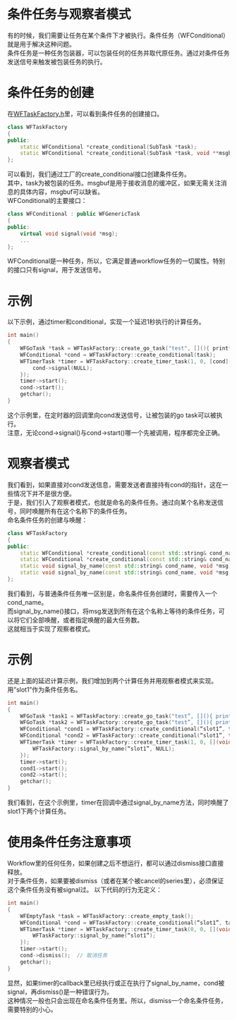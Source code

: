 # 条件任务与观察者模式

有的时候，我们需要让任务在某个条件下才被执行。条件任务（WFConditional）就是用于解决这种问题。  
条件任务是一种任务包装器，可以包装任何的任务并取代原任务。通过对条件任务发送信号来触发被包装任务的执行。  

# 条件任务的创建
在[WFTaskFactory.h](/src/factory/WFTaskFactory.h)里，可以看到条件任务的创建接口。
~~~cpp
class WFTaskFactory
{
public:
    static WFConditional *create_conditional(SubTask *task);
    static WFConditional *create_conditional(SubTask *task, void **msgbuf);
};
~~~
可以看到，我们通过工厂的create_conditional接口创建条件任务。  
其中，task为被包装的任务。msgbuf是用于接收消息的缓冲区，如果无需关注消息的具体内容，msgbuf可以缺省。  
WFConditional的主要接口：
~~~cpp
class WFConditional : public WFGenericTask
{
public:
    virtual void signal(void *msg);
    ...
};
~~~
WFConditional是一种任务，所以，它满足普通workflow任务的一切属性。特别的接口只有signal，用于发送信号。  

# 示例

以下示例，通过timer和conditional，实现一个延迟1秒执行的计算任务。
~~~cpp
int main()
{
    WFGoTask *task = WFTaskFactory::create_go_task("test", [](){ printf("Done\n"); });
    WFConditional *cond = WFTaskFactory::create_conditional(task);
    WFTimerTask *timer = WFTaskFactory::create_timer_task(1, 0, [cond](void *){
        cond->signal(NULL);
    });
    timer->start();
    cond->start();
    getchar();
}
~~~
这个示例里，在定时器的回调里向cond发送信号，让被包装的go task可以被执行。  
注意，无论cond->signal()与cond->start()哪一个先被调用，程序都完全正确。  

# 观察者模式

我们看到，如果直接对cond发送信息，需要发送者直接持有cond的指针，这在一些情况下并不是很方便。  
于是，我们引入了观察者模式，也就是命名的条件任务。通过向某个名称发送信号，同时唤醒所有在这个名称下的条件任务。  
命名条件任务的创建与唤醒：
~~~cpp
class WFTaskFactory
{
public:
    static WFConditional *create_conditional(const std::string& cond_name, SubTask *task);
    static WFConditional *create_conditional(const std::string& cond_name, SubTask *task, void **msgbuf);
    static void signal_by_name(const std::string& cond_name, void *msg);
    static void signal_by_name(const std::string& cond_name, void *msg, size_t max);
};
~~~
我们看到，与普通条件任务唯一区别是，命名条件任务创建时，需要传入一个cond_name。  
而signal_by_name()接口，将msg发送到所有在这个名称上等待的条件任务，可以将它们全部唤醒，或者指定唤醒的最大任务数。  
这就相当于实现了观察者模式。  

# 示例
还是上面的延迟计算示例，我们增加到两个计算任务并用观察者模式来实现。用”slot1”作为条件任务名。
~~~cpp
int main()
{
    WFGoTask *task1 = WFTaskFactory::create_go_task("test”, [](){ printf(“test1 done\n"); });
    WFGoTask *task2 = WFTaskFactory::create_go_task("test”, [](){ printf(“test2 done\n"); });
    WFConditional *cond1 = WFTaskFactory::create_conditional(“slot1”, task1);
    WFConditional *cond2 = WFTaskFactory::create_conditional(“slot1”, task2);
    WFTimerTask *timer = WFTaskFactory::create_timer_task(1, 0, [](void *){
        WFTaskFactory::signal_by_name(“slot1”, NULL);
    });
    timer->start();
    cond1->start();
    cond2->start();
    getchar();
}
~~~
我们看到，在这个示例里，timer在回调中通过signal_by_name方法，同时唤醒了slot1下两个计算任务。  

# 使用条件任务注意事项

Workflow里的任何任务，如果创建之后不想运行，都可以通过dismiss接口直接释放。  
对于条件任务，如果要被dismiss（或者在某个被cancel的series里），必须保证这个条件任务没有被signal过。
以下代码的行为无定义：
~~~cpp
int main()
{
    WFEmptyTask *task = WFTaskFactory::create_empty_task();
    WFConditional *cond = WFTaskFactory::create_conditional(“slot1”, task);
    WFTimerTask *timer = WFTaskFactory::create_timer_task(0, 0, [](void *) {
        WFTaskFactory::signal_by_name(“slot1”);
    });
    timer->start();
    cond->dismiss();  // 取消任务
    getchar();
}
~~~
显然，如果timer的callback里已经执行或正在执行了signal_by_name，cond被signal，再dismiss()是一种错误行为。  
这种情况一般也只会出现在命名条件任务里。所以，dismiss一个命名条件任务，需要特别的小心。  
